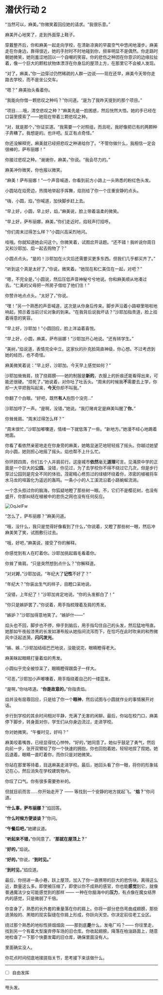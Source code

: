 # 潜伏行动 2

“当然可以，麻美。”你微笑着回应她的请求。“我很乐意。”

麻美开心地笑了，走到外面穿上鞋子。 

穿戴整齐后，你和麻美一起走向学校，在清新凉爽的早晨空气中悠闲地漫步。麻美走在你身边，靠得很近，她的手肘时不时地碰到你，频率明显不是偶然。你走路时朝她微笑，她则羞涩地回以一个自嘲的笑容。你的悲伤之种团在你意识的边缘拉扯着，像一个巨大的颗粒状物体漂浮在你身后的屋顶上方，在那里它不会被人发现。

“对了，麻美，”你一边穿过仍然稀疏的人群一边说——现在还早，麻美今天带你走路去学校，而不是坐公交车。

“嗯？” 麻美抬头看着你。 

“我能向你借一颗悲叹之种吗？”你问道。“是为了我昨天提到的那个项目。”

“项目……哦，清空悲叹之种？”麻美先是一脸困惑，然后恍然大悟。她的手已经在口袋里摸索了——她现在带着三颗悲叹之种。

“对，就是那个，”你证实道。“我需要一个对照组，而且呃，我好像把已有的两颗种子弄糟了。我想是的。也许吧。反正有点奇怪。”

你还没解释完，麻美就已经把悲叹之种递给你了。“不管你做什么，我相信一定会很棒的，萨布丽娜！”

你接过悲叹之种。“谢谢你，麻美，”你说。“我会尽力的。”  

麻美冲你微笑，你也报以微笑。

“麻美！萨布丽娜！”一个声音喊道，你看到前方小路上一头熟悉的粉红色头发。

小圆站在焰旁边，热情地举起手挥舞，焰则给了你一个庄重安静的点头。

“嗨，小圆，焰，”你喊道，加快脚步赶上去。  

“早上好，小圆，早上好，焰，”麻美说，脸上带着温柔的微笑。

“早上好，萨布丽娜，麻美，”你们走近时，焰轻声打招呼。

“你们周末过得怎么样？”小圆兴高采烈地问。

哇哦。你就知道她会问这个。你微笑着，试图岔开话题。“还不错！我听说你周日又和沙耶加、焰一起去购物了？”  

小圆点点头。“是的！沙耶加在火灾后还需要买更多东西。但我们几乎都买齐了。”  

“听到这个真是太好了，”你说，微笑着。“她现在和仁美住在一起，对吧？” 

“嗯，不完全是，”小圆说，然后压低声音神秘兮兮地说。你和麻美顺从地凑过去。“仁美的父母把一所房子借给了他们住！”

你赞许地点点头。“太好了，”你说。

“嘿！”另一个熟悉的声音喊道，这次是从你身后传来。脚步声沿着小路噼里啪啦地响起，预示着当前讨论对象的到来。“在我背后说我坏话？”沙耶加指责道，脸上挂着得意的笑容。  

“早上好，沙耶加！”小圆回应，脸上洋溢着喜悦。

“早上好，小圆，麻美，萨布丽娜！”沙耶加开心地说。“还有转学生。”

“美树，”焰说道，表情完全中立。这家伙的扑克脸简直神级，你心想。不过考虑到她的经历，也不奇怪。

麻美微笑着说：“早上好，沙耶加。今天早上感觉如何？”

沙耶加耸耸肩，挠了挠肩膀——她的制服是**新的**，衣服上的折痕还能看得出来，可能还很硬。“烦死了，”她说着，对你吐了吐舌头。“周末的时候我**不**需要去上学，你却一大早把我叫起来，**今天**你却不叫我。”

你翻了个白眼。“好吧，既然**有人**抱怨个没完...”

沙耶加哼了一声。“是啊，没错，”她说。“我打赌肯定是麻美叫醒了**你**。”

你耸耸肩。“周末过得怎么样？”

“周末很忙，”沙耶加嘟囔道，情绪一下就低落了一些。“新地方。”她漫不经心地踢着地面。

你看了看依然亲密地走在你身旁的麻美，她略显迷茫地轻轻摇了摇头。你越过她望向小圆，她则担心地摇了摇头。焰也帮不上什么忙。

你环顾四周，你们五个人并肩前行。这座城市**依然**毫无**道理**可言。见滝原中学的正面是一个巨大的**公园**。没错，你见过，为了去学校你不得不绕过它几次，但是步行穿过公园则是完全不同的体验。茂密精心修剪过的绿植环绕着你，浓密的植被将车水马龙的喧嚣化为遥远的轰鸣。一条小小的人工溪流沿着小路蜿蜒流淌。

一个念头掠过你的脑海，你狐疑地瞪了那些树一眼。不，它们不是樱花树，也没有盛开，你那纠结在植被中的悲伤之网也没有任何反应。

![OqJelFw](https://i.imgur.com/OqJelFw.jpg)

“怎么了，萨布丽娜？”麻美问道。

“哦，没什么，我只是觉得好像看到了什么，”你说着，又瞪了那些树一眼，然后冲麻美笑了笑，试图敷衍过去。

“哦，好吧，”麻美说，接受了你的解释。

你感觉到有人在盯着你。沙耶加挑起眉毛看着你。

你耸了耸肩。“只是突然想到点什么？”你解释道。

“对对**对**，”沙耶加说。“年纪大了**记性**不好了？”

“年纪大？”你装出生气的样子，目瞪口呆地说。

“没错，上年纪了！”沙耶加肯定地说。“你的头发都白了！”

“你只是嫉妒罢了，”你说着，用手指梳理着及肩的秀发。

“嫉妒？”沙耶加得意地笑了。“嫉妒什——”

焰头也不回，脚步也不停，伸手到脑后，用手指勾住自己的头发，然后猛地甩直。她那如午夜般漆黑的长发如瀑布般从她指间流泻而下，在恰巧在此时吹来的和煦微风中泛起涟漪，**闪闪发光**。

“嫉、嫉...”沙耶加结结巴巴地说，没能说完，眼睛瞪得老大。

麻美眯起眼睛打量着焰的秀发。

小圆似乎完全被惊呆了，眼睛瞪得跟盘子一样大。

“可恶，”沙耶加小声嘟囔着，用手指绕着自己的一缕蓝发。

“是啊，”你咕哝道。“**你是故意的，**”你指责焰。

焰并没有屈尊回应，只是给了你一个**眼神**，然后试图与小圆就作业的事情展开对话。

步行到学校的其余时间相对平静，充满了无害的闲聊。最后，你站在校门口，麻美停下脚步，转身面对你，学生们从你身边流过，走进学校。

你对她微笑。“午餐时见，好吗？”

麻美咬着嘴唇，已经显得忧心忡忡。“好的，”她同意了。她似乎鼓足了勇气，然后向前一步，张开双臂给了你一个快速的拥抱，你也回抱着她，轻轻地捏了捏她。她后退着，眼睛一直盯着你，而你只是对她微笑。

你站在那里等待着，目送麻美走进学校。最后，她回头看了你一眼，将你的形象铭记在心，然后消失在学校建筑物内。

你叹了口气。你有很多需要弥补的。

但就目前而言……你开始走开了 —— 等找到一个安静的地方就起飞。“**焰？**”你问道。

“**什么事，萨布丽娜？**”焰回答。

“**什么时候方便谈谈？**”你问。

“**午餐后吧，**”她建议道。

“**听起来不错，**”你同意了。“**那就在屋顶上？**”

“**好的，**”焰说。

“**好的，**”你说，“**到时见。**”

“**到时见，**”焰应道。

最后，你拐进一条小巷，跃上屋顶，加入了你一直携带的巨大的悲伤块。离得这么近，数量这么多。即使被压缩了，即使以你不成熟的感官，你也能**感觉**到它，就像普通魔法少女可能感觉到的那样 —— 一种在你脑海中的**压力**，有点像在魔女结界内的感觉，只是微弱了千倍。

你变身了，熟悉的长外套的重量落在你的肩上。你将一部分悲伤弯曲成翅膀，那些涟漪般的、黑暗的现实裂缝在你肩上形成，你跃向天空。你决定前往老工业区。

绕过那个熟悉的地标性排烟烟囱 ——那到底**是**什么，发电厂吗？—— 你往里走，找到另一个有着大型废弃停车场的旧仓库。你收起翅膀，降落在柏油路面上，随意地检查了一下那个快要发霉的旧仓库，确保里面没有人。

里面确实没人。

你花点时间彻底地揉搓指关节，思考接下来该做什么。

---

- [ ] 自由发挥

---

甩头发。
